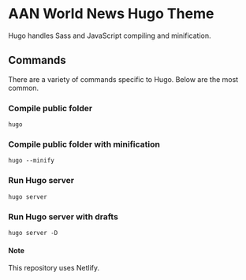 # AAN World News Hugo Theme

Hugo handles Sass and JavaScript compiling and minification.

## Commands

There are a variety of commands specific to Hugo. Below are the most common.

### Compile public folder

`hugo`

### Compile public folder with minification

`hugo --minify`

### Run Hugo server

`hugo server`

### Run Hugo server with drafts

`hugo server -D`

#### Note

This repository uses Netlify.
